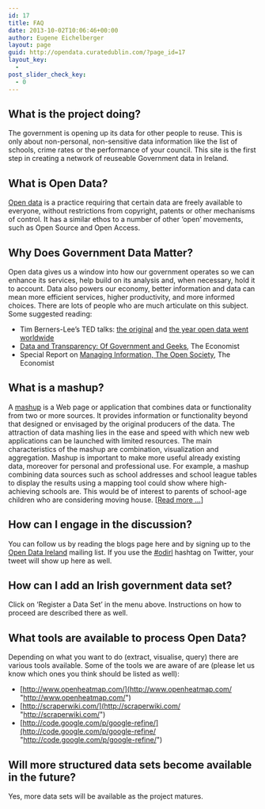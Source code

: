 ```yaml
---
id: 17
title: FAQ
date: 2013-10-02T10:06:46+00:00
author: Eugene Eichelberger
layout: page
guid: http://opendata.curatedublin.com/?page_id=17
layout_key:
  - 
post_slider_check_key:
  - 0
---
```

## What is the project doing?

The government is opening up its data for other people to reuse. This is only about non-personal, non-sensitive data information like the list of schools, crime rates or the performance of your council. This site is the first step in creating a network of reuseable Government data in Ireland.

## What is Open Data?

[Open data](http://www.opendefinition.org/) is a practice requiring that certain data are freely available to everyone, without restrictions from copyright, patents or other mechanisms of control. It has a similar ethos to a number of other &#8216;open&#8217; movements, such as Open Source and Open Access.

## Why Does Government Data Matter?

Open data gives us a window into how our government operates so we can enhance its services, help build on its analysis and, when necessary, hold it to account. Data also powers our economy, better information and data can mean more efficient services, higher productivity, and more informed choices. There are lots of people who are much articulate on this subject. Some suggested reading:

  * Tim Berners-Lee&#8217;s TED talks: [the original](http://www.ted.com/talks/tim_berners_lee_on_the_next_web.html) and [the year open data went worldwide](http://www.ted.com/talks/lang/eng/tim_berners_lee_the_year_open_data_went_worldwide.html)
  * [Data and Transparency: Of Government and Geeks](http://www.economist.com/node/15469415?story_id=15469415), The Economist
  * Special Report on [Managing Information, The Open Society](http://www.economist.com/node/15557477?story_id=15557477), The Economist

## What is a mashup?

A [mashup](http://en.wikipedia.org/wiki/Mashup_%28web_application_hybrid%29) is a Web page or application that combines data or functionality from two or more sources. It provides information or functionality beyond that designed or envisaged by the original producers of the data. The attraction of data mashing lies in the ease and speed with which new web applications can be launched with limited resources. The main characteristics of the mashup are combination, visualization and aggregation. Mashup is important to make more useful already existing data, moreover for personal and professional use. For example, a mashup combining data sources such as school addresses and school league tables to display the results using a mapping tool could show where high-achieving schools are. This would be of interest to parents of school-age children who are considering moving house. [[Read more &#8230;](http://mashable.com/2011/02/15/how-open-data-initiatives-can-improve-city-life/)]

## How can I engage in the discussion?

You can follow us by reading the blogs page here and by signing up to the [Open Data Ireland](http://groups.google.com/group/open-data-ireland) mailing list. If you use the [#odirl](http://search.twitter.com/search?q=%23odirl) hashtag on Twitter, your tweet will show up here as well.

## How can I add an Irish government data set?

Click on &#8216;Register a Data Set&#8217; in the menu above. Instructions on how to proceed are described there as well.

## What tools are available to process Open Data?

Depending on what you want to do (extract, visualise, query) there are various tools available. Some of the tools we are aware of are (please let us know which ones you think should be listed as well):

  * [http://www.openheatmap.com/](http://www.openheatmap.com/ "http://www.openheatmap.com/")
  * [http://scraperwiki.com/](http://scraperwiki.com/ "http://scraperwiki.com/")
  * [http://code.google.com/p/google-refine/](http://code.google.com/p/google-refine/ "http://code.google.com/p/google-refine/")

## Will more structured data sets become available in the future?

Yes, more data sets will be available as the project matures.
